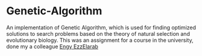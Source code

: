 # Genetic-Algorithm
An implementation of Genetic Algorithm, which is used for finding optimized solutions to search problems based on the theory of natural selection and evolutionary biology. This was an assignment for a course in the university, done my a colleague
[Engy EzzElarab](https://github.com/EngyEzzElarab)
